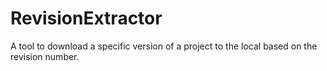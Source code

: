 # RevisionExtractor
A tool to download a specific version of a project to the local based on the revision number.
